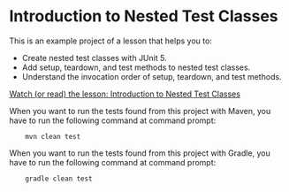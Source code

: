 # Introduction to Nested Test Classes

This is an example project of a lesson that helps you to:
 
* Create nested test classes with JUnit 5.
* Add setup, teardown, and test methods to nested test classes. 
* Understand the invocation order of setup, teardown, and test methods.

[Watch (or read) the lesson: Introduction to Nested Test Classes](https://www.cleantestautomation.com/lessons/introduction-to-nested-test-classes/)

When you want to run the tests found from this project with Maven, you have to run the
following command at command prompt:

        mvn clean test

When you want to run the tests found from this project with Gradle, you have to run the
following command at command prompt: 

        gradle clean test